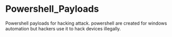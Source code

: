 # Powershell_Payloads
Powershell payloads for hacking attack. powershell are created for windows automation but hackers use it to hack devices illegally.
